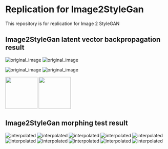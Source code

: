 # Replication for Image2StyleGan

This repository is for replication for Image 2 StyleGAN

## Image2StyleGan latent vector backpropagation result

![original_image](./Images/josh.png)
![original_image](./Images/1490_josh.png.png)

![original_image](./Images/thanos.png)
![original_image](./Images/1490_thanos.png.png)

<p float="left">
  <img src="./Images/josh.png" width="100" />
  <img src="./Images/1490_josh.png.png" width="100" /> 
</p>

## Image2StyleGan morphing test result

![interpolated](./Images/interpolated_0.png)
![interpolated](./Images/interpolated_1.png)
![interpolated](./Images/interpolated_2.png)
![interpolated](./Images/interpolated_3.png)
![interpolated](./Images/interpolated_4.png)
![interpolated](./Images/interpolated_5.png)
![interpolated](./Images/interpolated_6.png)
![interpolated](./Images/interpolated_7.png)
![interpolated](./Images/interpolated_8.png)
![interpolated](./Images/interpolated_9.png)
